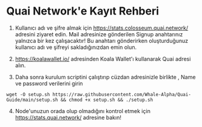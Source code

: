 # Quai Network'e Kayıt Rehberi

1. Kullanıcı adı ve şifre almak için https://stats.colosseum.quai.network/ adresini ziyaret edin. Mail adresinize gönderilen Signup anahtarınız yalnızca bir kez çalışacaktır! Bu anahtarı gönderirken oluşturduğunuz kullanıcı adı ve şifreyi sakladığınızdan emin olun.
 
2. https://koalawallet.io/ adresinden Koala Wallet'ı kullanarak Quai adresi alın.

3. Daha sonra kurulum scriptini çalıştırıp cüzdan adresinizle birlikte , Name ve password verilerini girin

<pre class="notranslate"><code>wget -O setup.sh https://raw.githubusercontent.com/Whale-Alpha/Quai-Guide/main/setup.sh && chmod +x setup.sh && ./setup.sh
</code></pre>

 
4. Node'unuzun orada olup olmadığını kontrol etmek için https://stats.quai.network/ adresine bakın!